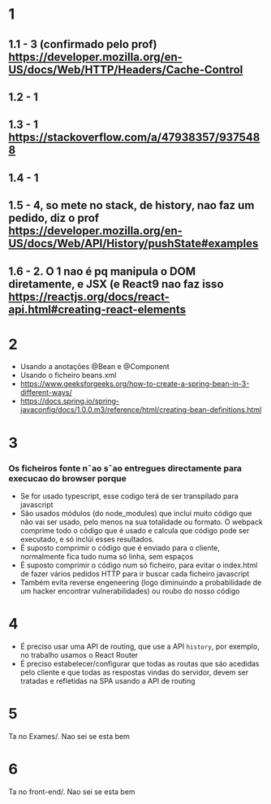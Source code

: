 # 1

## 1.1 - 3 (confirmado pelo prof) https://developer.mozilla.org/en-US/docs/Web/HTTP/Headers/Cache-Control

## 1.2 - 1

## 1.3 - 1 https://stackoverflow.com/a/47938357/9375488

## 1.4 - 1

## 1.5 - 4, so mete no stack, de history, nao faz um pedido, diz o prof https://developer.mozilla.org/en-US/docs/Web/API/History/pushState#examples

## 1.6 - 2. O 1 nao é pq manipula o DOM diretamente, e JSX (e React9 nao faz isso https://reactjs.org/docs/react-api.html#creating-react-elements

# 2
- Usando a anotações @Bean e @Component
- Usando o ficheiro beans.xml 
- https://www.geeksforgeeks.org/how-to-create-a-spring-bean-in-3-different-ways/
- https://docs.spring.io/spring-javaconfig/docs/1.0.0.m3/reference/html/creating-bean-definitions.html

# 3
### Os ficheiros fonte n˜ao s˜ao entregues directamente para execucao do browser porque
- Se for usado typescript, esse codigo terá de ser transpilado para javascript
- São usados módulos (do node_modules) que incluí muito código que não vai ser usado, pelo menos na sua totalidade ou formato. O webpack
comprime todo o cõdigo que é usado e calcula que código pode ser executado, e só inclúi esses resultados.
- É suposto comprimir o código que é enviado para o cliente, normalmente fica tudo numa só linha, sem espaços
- É suposto comprimir o código num só ficheiro, para evitar o index.html de fazer vários pedidos HTTP para ir buscar cada ficheiro javascript
- Também evita reverse engeneering (logo diminuindo a probabilidade de um hacker encontrar vulnerabilidades) ou roubo do nosso código

# 4
- É preciso usar uma API de routing, que use a API `history`, por exemplo, no trabalho usamos o React Router
- É preciso estabelecer/configurar que todas as routas que sáo acedidas pelo cliente e que todas as respostas vindas do servidor, devem ser
tratadas e refletidas na SPA usando a API de routing

# 5
Ta no Exames/. Nao sei se esta bem

# 6
Ta no front-end/. Nao sei se esta bem
